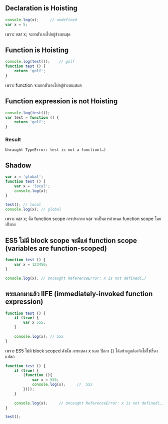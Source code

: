 ## Declaration is Hoisting
```javascript
console.log(x);		// undefined
var x = 5;
```

เพราะ var x; จะยกตัวเองไปอยู่ข้างบนสุด

## Function is Hoisting
```javascript
console.log(test());	// golf
function test () {
	return 'golf';
}
```

เพราะ function จะแยกตัวเองไปอยู่ข้างบนเสมอ

## Function expression is not Hoisting
```javascript
console.log(test());
var test = function () {
	return 'golf';
}
```

### Result
```
Uncaught TypeError: test is not a function(…)
```

## Shadow
```javascript
var x = 'global';
function test () {
	var x = 'local';
	console.log(x);
}

test();	// local
console.log(x);	// global
```

เพราะ var x; คือ function scope การประกาศ var จะเป็นการกำหนด function scope โดยปริยาย

## ES5 ไม่มี block scope จะมีแค่ function scope (variables are function-scoped)
```javascript
function test () {
	var x = 123456;
}

console.log(x);	// Uncaught ReferenceError: x is not defined(…)
```

## พระเอกมาแล้ว IIFE (immediately-invoked function expression)
```javascript
function test () {
	if (true) {
		var x 555;
	}
	
	console.log(x);	// 555
}
```

เพราะ ES5 ไม่มี block scoped ดังนั้น การแสดง x นอก ปีกกา {} ได้อย่างถูกต้องจึงไม่ใช่เรื่องแปลก

```javascript
function test () {
	if (true) {
		(function (){
			var x = 555;
			console.log(x);		//	555
		}());
	}
	
	console.log(x);		// Uncaught ReferenceError: x is not defined(…)
}

test();
```
